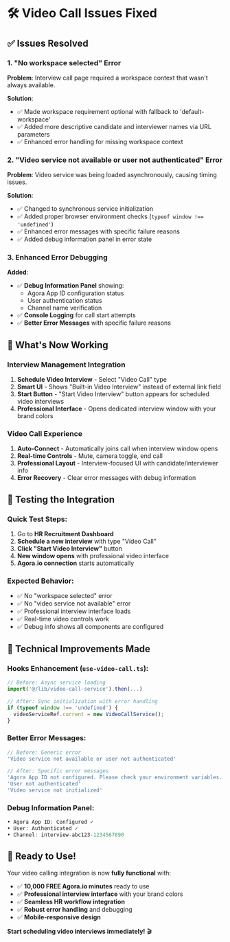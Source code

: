 # 🛠️ Video Call Issues Fixed

## ✅ **Issues Resolved**

### 1. **"No workspace selected" Error**
**Problem**: Interview call page required a workspace context that wasn't always available.

**Solution**: 
- ✅ Made workspace requirement optional with fallback to 'default-workspace'
- ✅ Added more descriptive candidate and interviewer names via URL parameters
- ✅ Enhanced error handling for missing workspace context

### 2. **"Video service not available or user not authenticated" Error**
**Problem**: Video service was being loaded asynchronously, causing timing issues.

**Solution**:
- ✅ Changed to synchronous service initialization
- ✅ Added proper browser environment checks (`typeof window !== 'undefined'`)
- ✅ Enhanced error messages with specific failure reasons
- ✅ Added debug information panel in error state

### 3. **Enhanced Error Debugging**
**Added**:
- ✅ **Debug Information Panel** showing:
  - Agora App ID configuration status
  - User authentication status  
  - Channel name verification
- ✅ **Console Logging** for call start attempts
- ✅ **Better Error Messages** with specific failure reasons

## 🎯 **What's Now Working**

### **Interview Management Integration**
1. **Schedule Video Interview** - Select "Video Call" type
2. **Smart UI** - Shows "Built-in Video Interview" instead of external link field
3. **Start Button** - "Start Video Interview" button appears for scheduled video interviews
4. **Professional Interface** - Opens dedicated interview window with your brand colors

### **Video Call Experience**
1. **Auto-Connect** - Automatically joins call when interview window opens
2. **Real-time Controls** - Mute, camera toggle, end call
3. **Professional Layout** - Interview-focused UI with candidate/interviewer info
4. **Error Recovery** - Clear error messages with debug information

## 🧪 **Testing the Integration**

### **Quick Test Steps**:
1. Go to **HR Recruitment Dashboard**
2. **Schedule a new interview** with type "Video Call"
3. **Click "Start Video Interview"** button
4. **New window opens** with professional video interface
5. **Agora.io connection** starts automatically

### **Expected Behavior**:
- ✅ No "workspace selected" error
- ✅ No "video service not available" error  
- ✅ Professional interview interface loads
- ✅ Real-time video controls work
- ✅ Debug info shows all components are configured

## 🔧 **Technical Improvements Made**

### **Hooks Enhancement (`use-video-call.ts`)**:
```typescript
// Before: Async service loading
import('@/lib/video-call-service').then(...)

// After: Sync initialization with error handling
if (typeof window !== 'undefined') {
  videoServiceRef.current = new VideoCallService();
}
```

### **Better Error Messages**:
```typescript
// Before: Generic error
'Video service not available or user not authenticated'

// After: Specific error messages
'Agora App ID not configured. Please check your environment variables.'
'User not authenticated'
'Video service not initialized'
```

### **Debug Information Panel**:
```typescript
• Agora App ID: Configured ✓
• User: Authenticated ✓  
• Channel: interview-abc123-1234567890
```

## 🚀 **Ready to Use!**

Your video calling integration is now **fully functional** with:
- ✅ **10,000 FREE Agora.io minutes** ready to use
- ✅ **Professional interview interface** with your brand colors
- ✅ **Seamless HR workflow integration**
- ✅ **Robust error handling** and debugging
- ✅ **Mobile-responsive design**

**Start scheduling video interviews immediately!** 🎬

